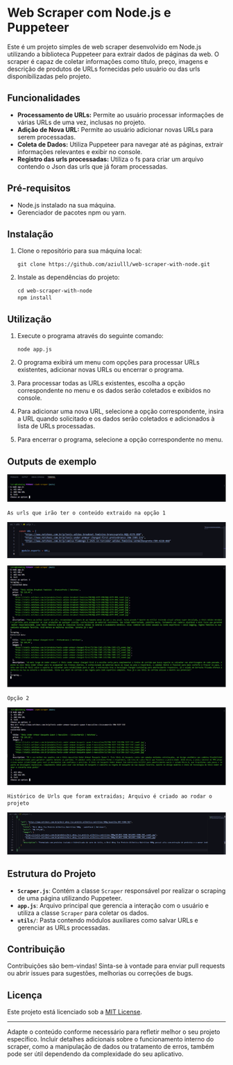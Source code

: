 # Web Scraper com Node.js e Puppeteer

Este é um projeto simples de web scraper desenvolvido em Node.js utilizando a biblioteca Puppeteer para extrair dados de páginas da web. O scraper é capaz de coletar informações como título, preço, imagens e descrição de produtos de URLs fornecidas pelo usuário ou das urls disponibilizadas pelo projeto.

## Funcionalidades

- **Processamento de URLs:** Permite ao usuário processar informações de várias URLs de uma vez, inclusas no projeto.
- **Adição de Nova URL:** Permite ao usuário adicionar novas URLs para serem processadas.
- **Coleta de Dados:** Utiliza Puppeteer para navegar até as páginas, extrair informações relevantes e exibir no console.
- **Registro das urls processadas:** Utiliza o fs para criar um arquivo contendo o Json das urls que já foram processadas.
## Pré-requisitos

- Node.js instalado na sua máquina.
- Gerenciador de pacotes npm ou yarn.

## Instalação

1. Clone o repositório para sua máquina local:

   ```
   git clone https://github.com/aziulll/web-scraper-with-node.git
   ```

2. Instale as dependências do projeto:

   ```
   cd web-scraper-with-node
   npm install
   ```

## Utilização

1. Execute o programa através do seguinte comando:

   ```
   node app.js
   ```

2. O programa exibirá um menu com opções para processar URLs existentes, adicionar novas URLs ou encerrar o programa.

3. Para processar todas as URLs existentes, escolha a opção correspondente no menu e os dados serão coletados e exibidos no console.

4. Para adicionar uma nova URL, selecione a opção correspondente, insira a URL quando solicitado e os dados serão coletados e adicionados à lista de URLs processadas.

5. Para encerrar o programa, selecione a opção correspondente no menu.


## Outputs de exemplo

![alt text](outputs/options.png)

```
As urls que irão ter o conteúdo extraido na opção 1
```
![alt text](outputs/urls.png)

![alt text](outputs/option1.png)

```
Opção 2
```
![alt text](outputs/option2.png)

```
Histórico de Urls que foram extraidas; Arquivo é criado ao rodar o projeto
```
![alt text](outputs/savedata.png)

## Estrutura do Projeto

- **`Scraper.js`**: Contém a classe `Scraper` responsável por realizar o scraping de uma página utilizando Puppeteer.
- **`app.js`**: Arquivo principal que gerencia a interação com o usuário e utiliza a classe `Scraper` para coletar os dados.
- **`utils/`**: Pasta contendo módulos auxiliares como salvar URLs e gerenciar as URLs processadas.

## Contribuição

Contribuições são bem-vindas! Sinta-se à vontade para enviar pull requests ou abrir issues para sugestões, melhorias ou correções de bugs.

## Licença

Este projeto está licenciado sob a [MIT License](https://opensource.org/licenses/MIT).

---

Adapte o conteúdo conforme necessário para refletir melhor o seu projeto específico. Incluir detalhes adicionais sobre o funcionamento interno do scraper, como a manipulação de dados ou tratamento de erros, também pode ser útil dependendo da complexidade do seu aplicativo.
